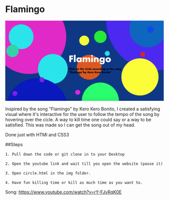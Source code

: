 # Flamingo

![](img/d.png)

Inspired by the song "Flamingo" by Kero Kero Bonito, I created a satisfying visual where it's interactive for the user to follow the tempo of the song by hovering over the cicle. A way to kill time one could say or a way to be satisfied. This was made so I can get the song out of my head.

Done just with HTMl and CSS3

##Steps

```
1. Pull down the code or git clone in to your Desktop
```

```
2. Open the youtube link and wait till you open the website (pause it)
```

```
3. Open circle.html in the img folder.
```

```
4. Have fun killing time or kill as much time as you want to.
```

Song: https://www.youtube.com/watch?v=rY-FJvRqK0E
